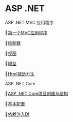 # ASP .NET 
ASP .NET MVC 应用程序

:checkered_flag:[第一个MVC应用程序](https://github.com/Lumnca/MVC/blob/master/Start.md)

:checkered_flag:[控制器](https://github.com/Lumnca/MVC/blob/master/%E6%8E%A7%E5%88%B6%E5%99%A8.md)

:checkered_flag:[视图](https://github.com/Lumnca/MVC/blob/master/%E8%A7%86%E5%9B%BE.md)

:checkered_flag:[模型](https://github.com/Lumnca/MVC/blob/master/%E6%A8%A1%E5%9E%8B.md)

:checkered_flag:[Html辅助方法](https://github.com/Lumnca/MVC/blob/master/%E6%95%B0%E6%8D%AE%E4%BA%A4%E4%BA%92.md)


ASP .NET Core

:checkered_flag:[ASP .NET Core项目创建与结构](https://github.com/Lumnca/ASP-.NET-Core/blob/master/core%E9%A1%B9%E7%9B%AE%E5%88%9B%E5%BB%BA.md)

:checkered_flag:[基本配置](https://github.com/Lumnca/ASP-.NET-Core/blob/master/%E5%9F%BA%E6%9C%AC%E6%9C%8D%E5%8A%A1%E9%85%8D%E7%BD%AE.md)

:checkered_flag:[依赖注入DI](https://github.com/Lumnca/ASP-.NET-Core/blob/master/%E4%BE%9D%E8%B5%96%E6%B3%A8%E5%85%A5DI.md)


